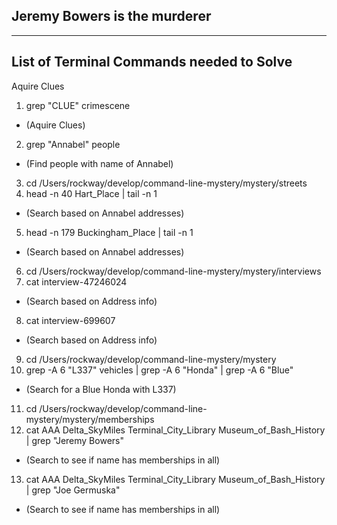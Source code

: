 
## Jeremy Bowers is the murderer
---------------------------------
List of Terminal Commands needed to Solve
---------------------------------
Aquire Clues
1. grep "CLUE" crimescene 
  + (Aquire Clues)
2. grep "Annabel" people 
  + (Find people with name of Annabel)
3. cd /Users/rockway/develop/command-line-mystery/mystery/streets
4. head -n 40 Hart_Place | tail -n 1 
  + (Search based on Annabel addresses)
5. head -n 179 Buckingham_Place | tail -n 1 
  + (Search based on Annabel addresses)
6. cd /Users/rockway/develop/command-line-mystery/mystery/interviews
7. cat interview-47246024 
  + (Search based on Address info)
8. cat interview-699607 
  + (Search based on Address info)
9. cd /Users/rockway/develop/command-line-mystery/mystery
10. grep -A 6 "L337" vehicles | grep -A 6 "Honda" | grep -A 6 "Blue" 
  + (Search for a Blue Honda with L337)
11. cd /Users/rockway/develop/command-line-mystery/mystery/memberships
12. cat AAA Delta_SkyMiles Terminal_City_Library Museum_of_Bash_History | grep "Jeremy Bowers" 
  + (Search to see if name has memberships in all)
13. cat AAA Delta_SkyMiles Terminal_City_Library Museum_of_Bash_History | grep "Joe Germuska" 
  + (Search to see if name has memberships in all)
